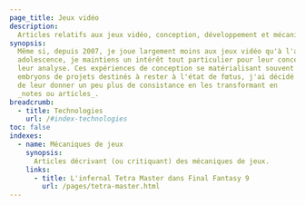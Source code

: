 ```yaml
---
page_title: Jeux vidéo
description: 
  Articles relatifs aux jeux vidéo, conception, développement et mécaniques
synopsis:
  Même si, depuis 2007, je joue largement moins aux jeux vidéo qu'à l'aube de mon
  adolescence, je maintiens un intérêt tout particulier pour leur conception et
  leur analyse. Ces expériences de conception se matérialisant souvent par des
  embryons de projets destinés à rester à l'état de fœtus, j'ai décidé _d'essayer_
  de leur donner un peu plus de consistance en les transformant en 
  _notes ou articles_.
breadcrumb:
  - title: Technologies
    url: /#index-technologies
toc: false
indexes:
  - name: Mécaniques de jeux
    synopsis: 
      Articles décrivant (ou critiquant) des mécaniques de jeux.
    links:
      - title: L'infernal Tetra Master dans Final Fantasy 9
        url: /pages/tetra-master.html
---
```

